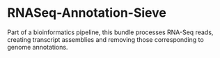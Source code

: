 RNASeq-Annotation-Sieve
=======================

Part of a bioinformatics pipeline, this bundle processes RNA-Seq reads, creating transcript assemblies and removing those corresponding to genome annotations.
